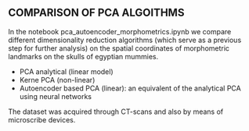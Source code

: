 ## COMPARISON OF PCA ALGOITHMS

In the notebook pca_autoencoder_morphometrics.ipynb we compare different dimensionality reduction algorithms (which serve as a previous step for further analysis) on the spatial coordinates of morphometric landmarks on the skulls of egyptian mummies.

<ul>
  <li>PCA analytical (linear model)</li>
  <li>Kerne PCA  (non-linear)</li>
  <li>Autoencoder based PCA (linear): an equivalent of the analytical PCA using neural networks</li>
</ul>

The dataset was acquired through CT-scans and also by means of microscribe devices.
